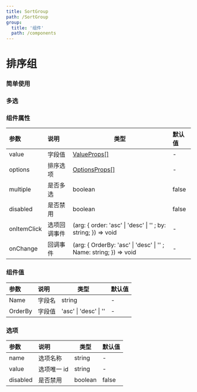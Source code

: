 ```yaml
---
title: SortGroup
path: /SortGroup
group:
  title: '组件'
  path: /components
---
```


# 排序组

### 简单使用

<code src='./demos/SortGroup.tsx'></code>

### 多选

<code src='./demos/SortGroupMulti.tsx'></code>

### 组件属性

| 参数        | 说明         | 类型                                                              | 默认值 |
| :---------- | :----------- | ----------------------------------------------------------------- | :----- |
| value       | 字段值       | [ValueProps[]](/components/sort-group#组件值)                     | -      |
| options     | 排序选项     | [OptionsProps[]](/components/sort-group#选项)                     | -      |
| multiple    | 是否多选     | boolean                                                           | false  |
| disabled    | 是否禁用     | boolean                                                           | false  |
| onItemClick | 选项回调事件 | (arg: { order: 'asc' \| 'desc' \| '' ; by: string; }) => void     | -      |
| onChange    | 回调事件     | (arg: { OrderBy: 'asc' \| 'desc' \| '' ; Name: string; }) => void | -      |

### 组件值

| 参数    | 说明   | 类型                  | 默认值 |
| :------ | :----- | --------------------- | :----- |
| Name    | 字段名 | string                | -      |
| OrderBy | 字段值 | 'asc' \| 'desc' \| '' | -      |

### 选项

| 参数     | 说明        | 类型    | 默认值 |
| :------- | :---------- | ------- | :----- |
| name     | 选项名称    | string  | -      |
| value    | 选项唯一 id | string  | -      |
| disabled | 是否禁用    | boolean | false  |
